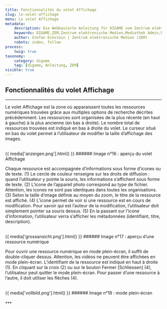 ```yaml
---
title: Fonctionnalités du volet Affichage
slug: le-volet-affichage
menu: Le volet Affichage
metadata:
    description: Die Webbasierte Anleitung für DIGAME vom Zentrum elektronische Medien ZEM.
    keywords: DIGAME,ZEM,Zentrum elektronische Medien,Mediathek Admin,Mediathek,Bilddatenbank,Bildverwaltung,Bundesverwaltung,Eidgenossenschaft,Schweizerische Eidgenossenschaft,VBS,Bundesamt für Verteidigung, Bevölkerungsschutz und Sport
    author: Stefan Eckstein | Zentrum elektronische Medien (ZEM)
    robots: index, follow
process:
	twig: true
taxonomy:
    category: digame
    tag: [digame, Anleitung, ZEM]
visible: true
---
```


## Fonctionnalités du volet Affichage
***
Le volet Affichage est la zone où apparaissent toutes les ressources numériques trouvées grâce aux multiples options de recherche décrites précédemment. Les ressources sont organisées de la plus récente (en haut à gauche) à la plus ancienne (en bas à droite). Le nombre total de ressources trouvées est indiqué en bas à droite du volet. Le curseur situé en bas du volet permet à l’utilisateur de modifier la taille d’affichage des images.

<br>
{{ media['anzeigen.png'].html() }}
###### Image n°16 : aperçu du volet Affichage
<br>

Chaque ressource est accompagnée d’informations sous forme d’icones ou de texte.
(1) Le cercle de couleur renseigne sur les droits de diffusion : quand l’utilisateur y pointe la souris, les informations s’affichent sous forme de texte.
(2) L’icone de l’appareil photo correspond au type de fichier. Attention, les icones ne sont pas identiques dans toutes les organisations.
(3) Selon la taille d’image définie au moyen du zoom, le titre de la ressource est affiché.
(4) L’icone permet de voir si une ressource est en cours de modification. Pour savoir qui est l’auteur de la modification, l’utilisateur doit simplement pointer sa souris dessus.
(5) En la passant sur l’icone d’information, l’utilisateur verra s’afficher les métadonnées (identifiant, titre, description).

<br>
{{ media['grossansicht.png'].html() }}
###### Image n°17 : aperçu d’une ressource numérique
<br>

Pour ouvrir une ressource numérique en mode plein-écran, il suffit de double-cliquer dessus. Attention, les vidéos ne peuvent être affichées en mode plein-écran.
L’identifiant de la ressource est indiqué en haut à droite (1). En cliquant sur la croix (2) ou sur le bouton Fermer [Schliessen] (4), l’utilisateur peut quitter le mode plein-écran. Pour passer d’une ressource à l’autre, il doit utiliser les flèches (4).

<br>
{{ media['vollbild.png'].html() }}
###### Image n°18 : mode plein-écran
<br>

<br>
***
